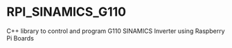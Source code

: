 # RPI_SINAMICS_G110
C++ library to control and program G110 SINAMICS Inverter using Raspberry Pi Boards 
